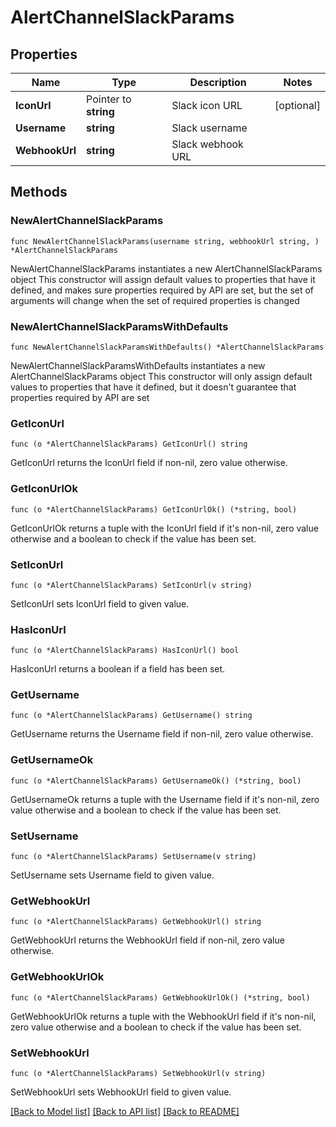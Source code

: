 # AlertChannelSlackParams

## Properties

Name | Type | Description | Notes
------------ | ------------- | ------------- | -------------
**IconUrl** | Pointer to **string** | Slack icon URL | [optional] 
**Username** | **string** | Slack username | 
**WebhookUrl** | **string** | Slack webhook URL | 

## Methods

### NewAlertChannelSlackParams

`func NewAlertChannelSlackParams(username string, webhookUrl string, ) *AlertChannelSlackParams`

NewAlertChannelSlackParams instantiates a new AlertChannelSlackParams object
This constructor will assign default values to properties that have it defined,
and makes sure properties required by API are set, but the set of arguments
will change when the set of required properties is changed

### NewAlertChannelSlackParamsWithDefaults

`func NewAlertChannelSlackParamsWithDefaults() *AlertChannelSlackParams`

NewAlertChannelSlackParamsWithDefaults instantiates a new AlertChannelSlackParams object
This constructor will only assign default values to properties that have it defined,
but it doesn't guarantee that properties required by API are set

### GetIconUrl

`func (o *AlertChannelSlackParams) GetIconUrl() string`

GetIconUrl returns the IconUrl field if non-nil, zero value otherwise.

### GetIconUrlOk

`func (o *AlertChannelSlackParams) GetIconUrlOk() (*string, bool)`

GetIconUrlOk returns a tuple with the IconUrl field if it's non-nil, zero value otherwise
and a boolean to check if the value has been set.

### SetIconUrl

`func (o *AlertChannelSlackParams) SetIconUrl(v string)`

SetIconUrl sets IconUrl field to given value.

### HasIconUrl

`func (o *AlertChannelSlackParams) HasIconUrl() bool`

HasIconUrl returns a boolean if a field has been set.

### GetUsername

`func (o *AlertChannelSlackParams) GetUsername() string`

GetUsername returns the Username field if non-nil, zero value otherwise.

### GetUsernameOk

`func (o *AlertChannelSlackParams) GetUsernameOk() (*string, bool)`

GetUsernameOk returns a tuple with the Username field if it's non-nil, zero value otherwise
and a boolean to check if the value has been set.

### SetUsername

`func (o *AlertChannelSlackParams) SetUsername(v string)`

SetUsername sets Username field to given value.


### GetWebhookUrl

`func (o *AlertChannelSlackParams) GetWebhookUrl() string`

GetWebhookUrl returns the WebhookUrl field if non-nil, zero value otherwise.

### GetWebhookUrlOk

`func (o *AlertChannelSlackParams) GetWebhookUrlOk() (*string, bool)`

GetWebhookUrlOk returns a tuple with the WebhookUrl field if it's non-nil, zero value otherwise
and a boolean to check if the value has been set.

### SetWebhookUrl

`func (o *AlertChannelSlackParams) SetWebhookUrl(v string)`

SetWebhookUrl sets WebhookUrl field to given value.



[[Back to Model list]](../README.md#documentation-for-models) [[Back to API list]](../README.md#documentation-for-api-endpoints) [[Back to README]](../README.md)


